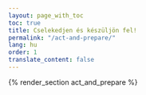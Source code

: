 ```yaml
---
layout: page_with_toc
toc: true
title: Cselekedjen és készüljön fel!
permalink: "/act-and-prepare/"
lang: hu
order: 1
translate_content: false
---
```



{% render_section act_and_prepare %}
